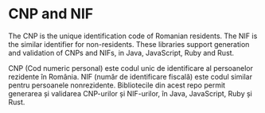 # CNP and NIF
The CNP is the unique identification code of Romanian residents.
The NIF is the similar identifier for non-residents. These libraries
support generation and validation of CNPs and NIFs, in Java, JavaScript,
Ruby and Rust.

CNP (Cod numeric personal) este codul unic de identificare al persoanelor
rezidente în România. NIF (număr de identificare fiscală) este codul similar
pentru persoanele nonrezidente. Bibliotecile din acest repo permit generarea
și validarea CNP-urilor și NIF-urilor, în Java, JavaScript, Ruby și Rust.


